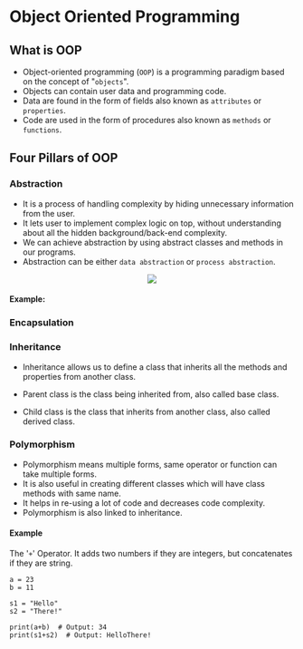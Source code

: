 # Object Oriented Programming

## What is OOP

- Object-oriented programming (`OOP`) is a programming paradigm based on the concept of "`objects`".
- Objects can contain user data and programming code.
- Data are found in the form of fields also known as `attributes` or `properties`.
- Code are used in the form of procedures also known as `methods` or `functions`.

## Four Pillars of OOP

### Abstraction

- It is a process of handling complexity by hiding unnecessary information from the user.
- It lets user to implement complex logic on top, without understanding about all the hidden background/back-end complexity.
- We can achieve abstraction by using abstract classes and methods in our programs.
- Abstraction can be either `data abstraction` or `process abstraction`.

<p align="center">
  <img src="https://user-images.githubusercontent.com/110366380/195639042-e807bb9a-11b8-4807-9ec0-e4cc21851f14.png">
</p>

#### Example:



### Encapsulation
### Inheritance

- Inheritance allows us to define a class that inherits all the methods and properties from another class.

- Parent class is the class being inherited from, also called base class.

- Child class is the class that inherits from another class, also called derived class.


### Polymorphism

- Polymorphism means multiple forms, same operator or function can take multiple forms. 
- It is also useful in creating different classes which will have class methods with same name.
- It helps in re-using a lot of code and decreases code complexity. 
- Polymorphism is also linked to inheritance.

#### Example

The '`+`' Operator. It adds two numbers if they are integers, but concatenates if they are string.

```commandline
a = 23
b = 11

s1 = "Hello"
s2 = "There!"

print(a+b)  # Output: 34
print(s1+s2)  # Output: HelloThere!
```



